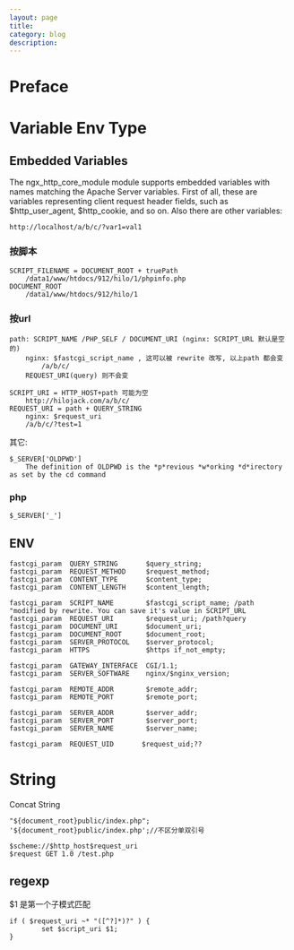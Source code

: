 ```yaml
---
layout: page
title:
category: blog
description:
---
```

# Preface


# Variable Env Type

## Embedded Variables
The ngx_http_core_module module supports embedded variables with names matching the Apache Server variables. First of all, these are variables representing client request header fields, such as $http_user_agent, $http_cookie, and so on. Also there are other variables:

	http://localhost/a/b/c/?var1=val1

### 按脚本

    SCRIPT_FILENAME = DOCUMENT_ROOT + truePath
        /data1/www/htdocs/912/hilo/1/phpinfo.php
    DOCUMENT_ROOT
        /data1/www/htdocs/912/hilo/1

### 按url

    path: SCRIPT_NAME /PHP_SELF / DOCUMENT_URI (nginx: SCRIPT_URL 默认是空的)
		nginx: $fastcgi_script_name , 这可以被 rewrite 改写, 以上path 都会变
			/a/b/c/
		REQUEST_URI(query) 则不会变

    SCRIPT_URI = HTTP_HOST+path 可能为空
        http://hilojack.com/a/b/c/
    REQUEST_URI = path + QUERY_STRING
		nginx: $request_uri
        /a/b/c/?test=1

其它:

	$_SERVER['OLDPWD']
		The definition of OLDPWD is the *p*revious *w*orking *d*irectory as set by the cd command

### php

	$_SERVER['_']

## ENV

	fastcgi_param  QUERY_STRING       $query_string;
	fastcgi_param  REQUEST_METHOD     $request_method;
	fastcgi_param  CONTENT_TYPE       $content_type;
	fastcgi_param  CONTENT_LENGTH     $content_length;

	fastcgi_param  SCRIPT_NAME        $fastcgi_script_name;	/path "modified by rewrite. You can save it's value in SCRIPT_URL
	fastcgi_param  REQUEST_URI        $request_uri; /path?query
	fastcgi_param  DOCUMENT_URI       $document_uri;
	fastcgi_param  DOCUMENT_ROOT      $document_root;
	fastcgi_param  SERVER_PROTOCOL    $server_protocol;
	fastcgi_param  HTTPS              $https if_not_empty;

	fastcgi_param  GATEWAY_INTERFACE  CGI/1.1;
	fastcgi_param  SERVER_SOFTWARE    nginx/$nginx_version;

	fastcgi_param  REMOTE_ADDR        $remote_addr;
	fastcgi_param  REMOTE_PORT        $remote_port;

	fastcgi_param  SERVER_ADDR        $server_addr;
	fastcgi_param  SERVER_PORT        $server_port;
	fastcgi_param  SERVER_NAME        $server_name;

	fastcgi_param  REQUEST_UID       $request_uid;??

# String
Concat String

	"${document_root}public/index.php";
	'${document_root}public/index.php';//不区分单双引号

	$scheme://$http_host$request_uri
	$request GET 1.0 /test.php

## regexp
$1 是第一个子模式匹配

	if ( $request_uri ~* "([^?]*)?" ) {
			set $script_uri $1;
	}
